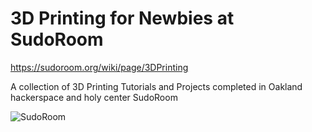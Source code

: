 # 3D Printing for Newbies at SudoRoom

https://sudoroom.org/wiki/page/3DPrinting

A collection of 3D Printing Tutorials and Projects completed in Oakland hackerspace and holy center SudoRoom

![SudoRoom](https://sudoroom.org/mediawiki/images/5/5c/Sudoroom_photo.jpg "Sudo Room 3D Printing Holy Center")
